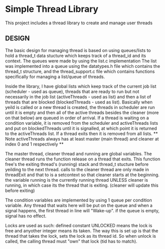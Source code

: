 # Simple Thread Library

This project includes a thread library to create and manage user threads

DESIGN
-------
The basic design for managing thread is based on using queues/lists to hold a thread_t data stucture 
which keeps track of a thread_id and its context. The queues were made by using the list.c implementation
The list was implemented into a queue using the datatypes.h file which contains the thread_t structure, 
and the thread_support.c file which contains functions specifically for managing a list/queue of threads.

Inside the library, I have global lists which keep track of the current job list (scheduler - used as queue), 
threads that are ready to run but not necessarily in the job list (activeThreads - used as list) and then 
a list of threads that are blocked (blockedThreads - used as list). Basically when yeild is called or a 
new thread is created, the threads in scheduler are run until it is empty and then all of the active threads
besides the cleaner (more on that below) are queued in order of arrival. If a thread is waiting on a condition
variable, it is removed from the scheduler and activeThreads lists and put on blockedThreads until it is signalled,
at which point it is returned to the activeThreads list. If a thread exits then it is removed from all lists.
** Note activeThreads always has at least master (main thread) and cleaner at index 0 and 1 respectively **

The master thread, cleaner thread and running are global variables. The cleaner thread runs the function 
release on a thread that exits. This function free's the exiting thread's (running) stack and thread_t stucture 
before yeilding to the next thread. calls to the cleaner thread are only made in threadExit and that 
to is a setcontext so that cleaner starts at the beginning. the variable running is the currently running thread
UNLESS cleaner is running, in which case its the thread that is exiting. (cleaner will update this before
exiting)

The condition variables are implemented by using 1 queue per condition variable. Any thread that waits here
will be put on the queue and when a signal happens, the first thread in line will "Wake-up". if the queue
is empty, signal has no effect.

Locks are used as such: defined constant UNLOCKED means the lock is free and anyother integer means its taken.
The way this is set up is that the thread that takes the lock, sets the lock as its thread id. So when
unlock is called, the calling thread must "own" that lock (tid has to match).
